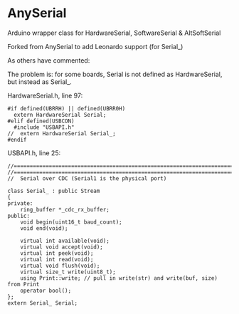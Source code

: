 AnySerial
=========

Arduino wrapper class for HardwareSerial, SoftwareSerial &amp; AltSoftSerial

Forked from AnySerial to add Leonardo support (for Serial_)

As others have commented:

The problem is: for some boards, Serial is not defined as HardwareSerial, but instead as Serial_.

HardwareSerial.h, line 97:
````
#if defined(UBRRH) || defined(UBRR0H)
  extern HardwareSerial Serial;
#elif defined(USBCON)
  #include "USBAPI.h"
//  extern HardwareSerial Serial_;  
#endif
````
USBAPI.h, line 25:
````
//================================================================================
//================================================================================
//  Serial over CDC (Serial1 is the physical port)

class Serial_ : public Stream
{
private:
    ring_buffer *_cdc_rx_buffer;
public:
    void begin(uint16_t baud_count);
    void end(void);

    virtual int available(void);
    virtual void accept(void);
    virtual int peek(void);
    virtual int read(void);
    virtual void flush(void);
    virtual size_t write(uint8_t);
    using Print::write; // pull in write(str) and write(buf, size) from Print
    operator bool();
};
extern Serial_ Serial;
````
